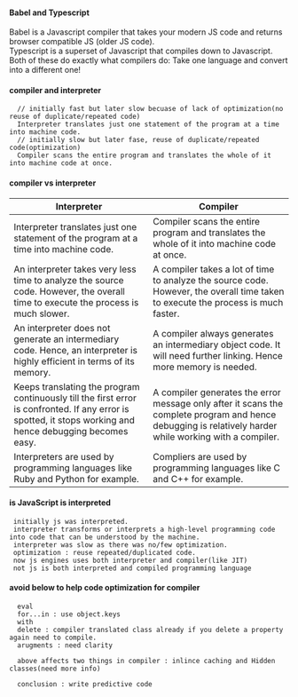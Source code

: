 #### Babel and Typescript

Babel is a Javascript compiler that takes your modern JS code and returns browser compatible JS (older JS code).  
Typescript is a superset of Javascript that compiles down to Javascript.  
Both of these do exactly what compilers do: Take one language and convert into a different one!

#### compiler and interpreter
      
      // initially fast but later slow becuase of lack of optimization(no reuse of duplicate/repeated code)
      Interpreter translates just one statement of the program at a time into machine code.	
      // initially slow but later fase, reuse of duplicate/repeated code(optimization)
      Compiler scans the entire program and translates the whole of it into machine code at once.


#### compiler vs interpreter

| Interpreter      | Compiler |
| ----------- | ----------- |
| Interpreter translates just one statement of the program at a time into machine code.      | Compiler scans the entire program and translates the whole of it into machine code at once.       |
| An interpreter takes very less time to analyze the source code. However, the overall time to execute the process is much slower.	| A compiler takes a lot of time to analyze the source code. However, the overall time taken to execute the process is much faster. |
| An interpreter does not generate an intermediary code. Hence, an interpreter is highly efficient in terms of its memory. |	A compiler always generates an intermediary object code. It will need further linking. Hence more memory is needed. |
| Keeps translating the program continuously till the first error is confronted. If any error is spotted, it stops working and hence debugging becomes easy.	| A compiler generates the error message only after it scans the complete program and hence debugging is relatively harder while working with a compiler. |
| Interpreters are used by programming languages like Ruby and Python for example.	| Compliers are used by programming languages like C and C++ for example. |


#### is JavaScript is interpreted

     initially js was interpreted.
     interpreter transforms or interprets a high-level programming code into code that can be understood by the machine.
     interpreter was slow as there was no/few optimization.
     optimization : reuse repeated/duplicated code.
     now js engines uses both interpreter and compiler(like JIT)
     not js is both interpreted and compiled programming language
     
#### avoid below to help code optimization for compiler

      eval
      for...in : use object.keys
      with 
      delete : compiler translated class already if you delete a property again need to compile.
      arugments : need clarity 
      
      above affects two things in compiler : inlince caching and Hidden classes(need more info)

      conclusion : write predictive code 
